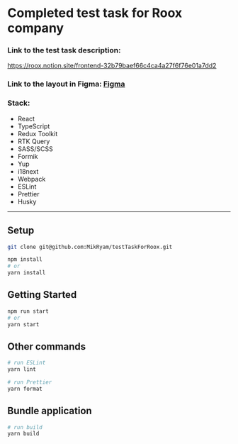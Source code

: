 # Completed test task for Roox company

### Link to the test task description:
https://roox.notion.site/frontend-32b79baef66c4ca4a27f6f76e01a7dd2


### Link to the layout in Figma: [Figma](https://www.figma.com/file/X8Ke95Xuc9ZXrZJ3DzQjOW/%D0%A2%D0%B5%D1%81%D1%82%D0%BE%D0%B2%D0%BE%D0%B5-%D0%B7%D0%B0%D0%B4%D0%B0%D0%BD%D0%B8%D0%B5?node-id=2%3A2&t=XPcASmMIQ9vGcJtC-0)


### Stack:
- React
- TypeScript
- Redux Toolkit
- RTK Query
- SASS/SCSS
- Formik
- Yup
- i18next
- Webpack
- ESLint
- Prettier
- Husky

---


## Setup

```bash
git clone git@github.com:MikRyam/testTaskForRoox.git

npm install
# or
yarn install
```

## Getting Started

```bash
npm run start
# or
yarn start
```

## Other commands

```bash
# run ESLint
yarn lint

# run Prettier
yarn format
```

## Bundle application

```bash
# run build
yarn build
```
